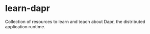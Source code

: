 # learn-dapr
Collection of resources to learn and teach about Dapr, the distributed application runtime.
